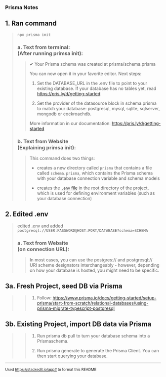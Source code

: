 ### Prisma Notes
## 1.  **Ran command**
> `npx prisma init`  
>  
>### a. Text from terminal:    <br>(After running primsa init):
>>✔ Your Prisma schema was created at prisma/schema.prisma  
>>
>>You can now open it in your favorite editor.
>>Next steps:
>>1. Set the DATABASE_URL in the .env file to point to your existing database. If your database has no tables yet, read https://pris.ly/d/getting-started  
>>
>>2. Set the provider of the datasource block in schema.prisma to match your database: postgresql, mysql, sqlite, sqlserver, mongodb or cockroachdb.  
>>  
>>More information in our documentation: https://pris.ly/d/getting-started
>### b. Text from Website    <br>(Explaining primsa init):
>>This command does two things:  
>>-   creates a new directory called  `prisma`  that contains a file called  `schema.prisma`, which contains the Prisma schema with your database connection variable and schema models  
>>
>>-   creates the  [`.env`  file](https://www.prisma.io/docs/guides/development-environment/environment-variables#using-env-files)  in the root directory of the project, which is used for defining environment variables (such as your database connection)  
  
## 2.  **Edited .env**
> edited .env and added `postgresql://USER:PASSWORD@HOST:PORT/DATABASE?schema=SCHEMA` 
>  
>### a. Text from Website    <br>(on connection URL):
>>In most cases, you can use the postgres:// and postgresql:// URI scheme designators interchangeably - however, depending on how your database is hosted, you might need to be specific.

## 3a. Fresh Project, seed DB via Prisma
>>1. Follow: https://www.prisma.io/docs/getting-started/setup-prisma/start-from-scratch/relational-databases/using-prisma-migrate-typescript-postgresql 
>>

## 3b. Existing Project, import DB data via Prisma
>>1. Run prisma db pull to turn your database schema into a Prismaschema.
>>
>>2. Run prisma generate to generate the Prisma Client. You can then start querying your database.
>> 
---
<sup>Used https://stackedit.io/app# to format this README